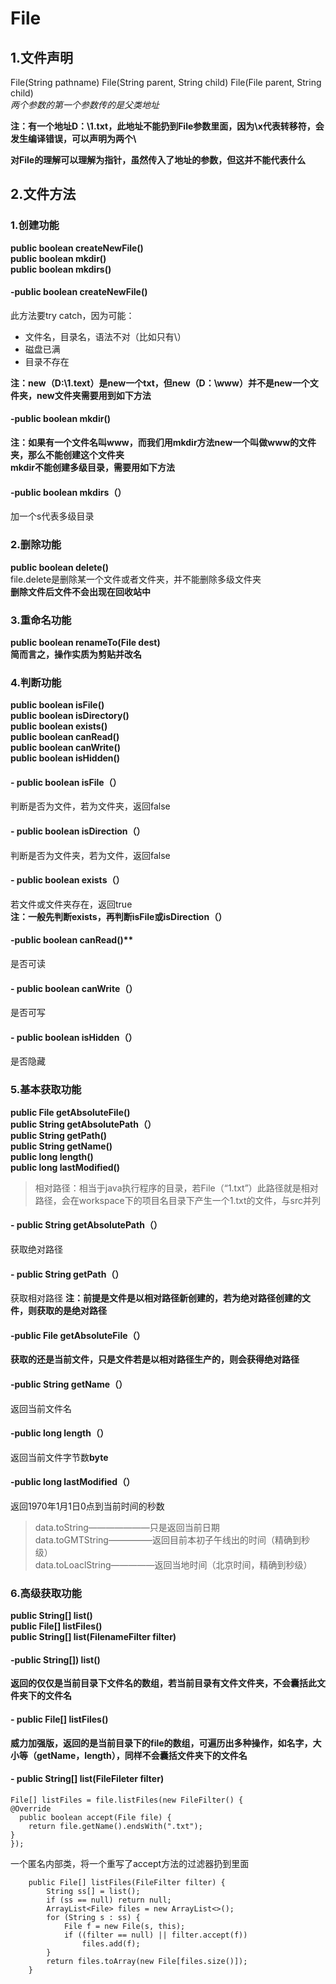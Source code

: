 # File  
## 1.文件声明  
File(String pathname) 
File(String parent, String child)
File(File parent, String child)  
*两个参数的第一个参数传的是父类地址*   

**注：有一个地址D：\1.txt，此地址不能扔到File参数里面，因为\x代表转移符，会发生编译错误，可以声明为两个\\**  

**对File的理解可以理解为指针，虽然传入了地址的参数，但这并不能代表什么**    
## 2.文件方法
### 1.创建功能
**public boolean createNewFile()**  
**public boolean mkdir()**  
**public boolean mkdirs()**  

#### -public boolean createNewFile()
此方法要try catch，因为可能：
- 文件名，目录名，语法不对（比如只有\）
- 磁盘已满
- 目录不存在    

**注：new（D:\\1.text）是new一个txt，但new（D：\\www）并不是new一个文件夹，new文件夹需要用到如下方法**  

#### -public boolean mkdir()  
**注：如果有一个文件名叫www，而我们用mkdir方法new一个叫做www的文件夹，那么不能创建这个文件夹**  
**mkdir不能创建多级目录，需要用如下方法**  
#### -public boolean mkdirs（）  
加一个s代表多级目录  
### 2.删除功能
**public boolean delete()**  
file.delete是删除某一个文件或者文件夹，并不能删除多级文件夹  
**删除文件后文件不会出现在回收站中**  
### 3.重命名功能  
**public boolean renameTo(File dest)**  
**简而言之，操作实质为剪贴并改名**
### 4.判断功能  
**public boolean isFile()**  
**public boolean isDirectory()**  
**public boolean exists()**  
**public boolean canRead()**  
**public boolean canWrite()**  
**public boolean isHidden()**    

#### - public boolean isFile（）
判断是否为文件，若为文件夹，返回false
#### - public boolean isDirection（）
判断是否为文件夹，若为文件，返回false
#### - public boolean exists（）
若文件或文件夹存在，返回true  
**注：一般先判断exists，再判断isFile或isDirection（）**
#### -public boolean canRead()**
是否可读
#### - public boolean canWrite（）
是否可写
#### - public boolean isHidden（）
是否隐藏  

### 5.基本获取功能
**public File getAbsoluteFile()**  
**public String getAbsolutePath（）**  
**public String getPath()**  
**public String getName()**  
**public long length()**  
**public long lastModified()**    
> 相对路径：相当于java执行程序的目录，若File（“1.txt”）此路径就是相对路径，会在workspace下的项目名目录下产生一个1.txt的文件，与src并列    
  
  
#### - public String getAbsolutePath（）
获取绝对路径
#### - public String getPath（）
获取相对路径
**注：前提是文件是以相对路径新创建的，若为绝对路径创建的文件，则获取的是绝对路径** 
#### -public File getAbsoluteFile（）
**获取的还是当前文件，只是文件若是以相对路径生产的，则会获得绝对路径**
#### -public String getName（）
返回当前文件名
#### -public long length（）
返回当前文件字节数**byte**  
#### -public long lastModified（）
返回1970年1月1日0点到当前时间的秒数    
> data.toString———————只是返回当前日期  
> data.toGMTString—————返回目前本初子午线出的时间（精确到秒级）  
> data.toLoaclString—————返回当地时间（北京时间，精确到秒级）  
    
### 6.高级获取功能
**public String[] list()**  
**public File[] listFiles()**  
**public String[] list(FilenameFilter filter)**  


#### -public String[]) list()
**返回的仅仅是当前目录下文件名的数组，若当前目录有文件文件夹，不会囊括此文件夹下的文件名**

#### - public File[] listFiles()
**威力加强版，返回的是当前目录下的file的数组，可遍历出多种操作，如名字，大小等（getName，length），同样不会囊括文件夹下的文件名**  

#### - public String[] list(FileFileter filter)  
```
File[] listFiles = file.listFiles(new FileFilter() {
@Override
  public boolean accept(File file) {
    return file.getName().endsWith(".txt");
}
});
```  
一个匿名内部类，将一个重写了accept方法的过滤器扔到里面
```
    public File[] listFiles(FileFilter filter) {
        String ss[] = list();
        if (ss == null) return null;
        ArrayList<File> files = new ArrayList<>();
        for (String s : ss) {
            File f = new File(s, this);
            if ((filter == null) || filter.accept(f))
                files.add(f);
        }
        return files.toArray(new File[files.size()]);
    }
```  


